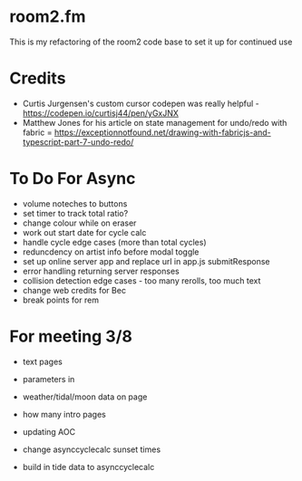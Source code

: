 # room2.fm

This is my refactoring of the room2 code base to set it up for continued use

# Credits
 - Curtis Jurgensen's custom cursor codepen was really helpful - https://codepen.io/curtisj44/pen/yGxJNX
 - Matthew Jones for his article on state management for undo/redo with fabric = https://exceptionnotfound.net/drawing-with-fabricjs-and-typescript-part-7-undo-redo/

# To Do For Async
- volume noteches to buttons
- set timer to track total ratio?
- change colour while on eraser
- work out start date for cycle calc
- handle cycle edge cases (more than total cycles)
- reduncdency on artist info before modal toggle
- set up online server app and replace url in app.js submitResponse
- error handling returning server responses
- collision detection edge cases - too many rerolls, too much text
- change web credits for Bec
- break points for rem

# For meeting 3/8
- text pages
- parameters in
- weather/tidal/moon data on page
- how many intro pages
- updating AOC

- change asynccyclecalc sunset times
- build in tide data to asynccyclecalc